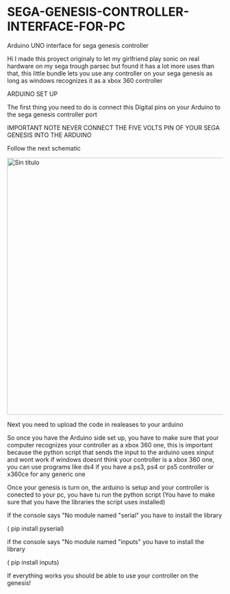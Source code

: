 # SEGA-GENESIS-CONTROLLER-INTERFACE-FOR-PC
Arduino UNO interface for sega genesis controller

Hi I made this proyect originaly to let my girlfriend play sonic on real hardware on my sega trough parsec but found it has a  lot more uses than that, this little bundle lets you use any controller on your sega genesis as long as windows recognizes it as a xbox 360 controller

ARDUINO SET UP

The first thing you need to do is connect this Digital pins on your Arduino to the sega genesis controller port

IMPORTANT NOTE NEVER CONNECT THE FIVE VOLTS PIN OF YOUR SEGA GENESIS INTO THE ARDUINO

Follow the next schematic

<img width="800" height="600" alt="Sin título" src="https://github.com/user-attachments/assets/f7ff4d31-35ae-4c93-bae6-bffc7b91bc1a" />

Next you need to upload the code in realeases to your arduino

So once you have the Arduino side set up, you have to make sure that your computer recognizes your controller as a xbox 360 one, this is important because the python script that sends the input to the arduino uses xinput and wont work if windows doesnt think your controller is a xbox 360 one, you can use programs like ds4 if you have a ps3, ps4 or ps5 controller or x360ce for any generic one

Once your genesis is turn on, the arduino is setup and your controller is conected to your pc, you have tu run the python script (You have to make sure that you have the libraries the script uses installed)

If the console says "No module named "serial" you have to install the library

( pip install pyserial)

if the console says "No module named "inputs" you have to install the library

( pip install inputs)

If everything works you should be able to use your controller on the genesis!

